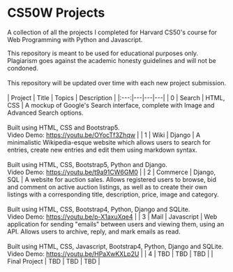 # CS50W Projects
A collection of all the projects I completed for Harvard CS50's course for Web Programming with Python and Javascript.  
  
This repository is meant to be used for educational purposes only. Plagiarism goes against the academic honesty guidelines and will not be condoned.  
<br>
This repository will be updated over time with each new project submission.  
<br>
| Project | Title | Topics | Description |
|:---:|---|---|---|
| 0 | Search | HTML, CSS | A mockup of Google's Search interface, complete with Image and Advanced Search options.<br><br>Built using HTML, CSS and Bootstrap5.<br>Video Demo: https://youtu.be/OYocTf3Zhqw |
| 1 | Wiki | Django | A minimalistic Wikipedia-esque website which allows users to search for entries, create new entries and edit them using markdown syntax.<br><br>Built using HTML, CSS, Bootstrap5, Python and Django.<br>Video Demo: https://youtu.be/t9a91CW6GM0 |
| 2 | Commerce | Django, SQL | A website for auction sales. Allows registered users to browse, bid and comment on active auction listings, as well as to create their own listings with a corresponding title, description, price, image and category.<br><br>Built using HTML, CSS, Bootstrap4, Python, Django and SQLite.<br>Video Demo: https://youtu.be/p-X1axuXqe4 |
| 3 | Mail | Javascript | Web application for sending "emails" between users and viewing them, using an API. Allows users to archive, reply, and mark emails as read.<br><br>Built using HTML, CSS, Javascript, Bootstrap4, Python, Django and SQLite.<br>Video Demo: https://youtu.be/HPaXwKXLp2U |
| 4 | TBD | TBD | TBD |
| Final&#160;Project | TBD | TBD | TBD |
